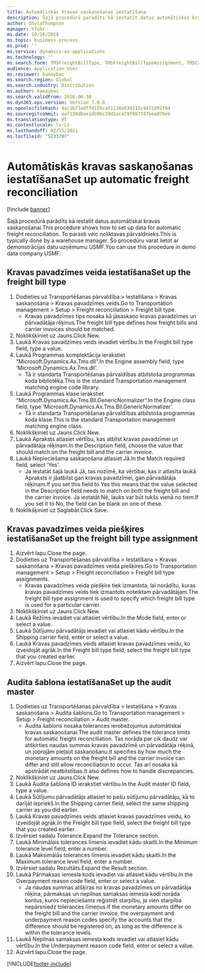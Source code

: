 ```yaml
---
title: Automātiskās kravas saskaņošanas iestatīšana
description: Šajā procedūrā parādīts kā iestatīt datus automātiskai kravas saskaņošanai.
author: ShylaThompson
manager: tfehr
ms.date: 10/16/2018
ms.topic: business-process
ms.prod: ''
ms.service: dynamics-ax-applications
ms.technology: ''
ms.search.form: TMSFreightBillType, TMSFreightBillTypeAssignment, TMSCarrierCodeLookup, DefaultDashboard, TMSAuditMaster
audience: Application User
ms.reviewer: kamaybac
ms.search.region: Global
ms.search.industry: Distribution
ms.author: kamaybac
ms.search.validFrom: 2016-06-30
ms.dyn365.ops.version: Version 7.0.0
ms.openlocfilehash: 4ac1b73adffd155ca51130e834212c9472d92f94
ms.sourcegitcommit: eaf330dbee1db96c20d5ac479f007747bea079eb
ms.translationtype: HT
ms.contentlocale: lv-LV
ms.lasthandoff: 02/15/2021
ms.locfileid: "5233707"
---
```

# <a name="set-up-automatic-freight-reconciliation"></a><span data-ttu-id="8e966-103">Automātiskās kravas saskaņošanas iestatīšana</span><span class="sxs-lookup"><span data-stu-id="8e966-103">Set up automatic freight reconciliation</span></span>

[!include [banner](../../includes/banner.md)]

<span data-ttu-id="8e966-104">Šajā procedūrā parādīts kā iestatīt datus automātiskai kravas saskaņošanai.</span><span class="sxs-lookup"><span data-stu-id="8e966-104">This procedure shows how to set up data for automatic freight reconciliation.</span></span> <span data-ttu-id="8e966-105">To parasti veic noliktavas pārvaldnieks.</span><span class="sxs-lookup"><span data-stu-id="8e966-105">This is typically done by a warehouse manager.</span></span> <span data-ttu-id="8e966-106">Šo procedūru varat lietot ar demonstrācijas datu uzņēmumu USMF.</span><span class="sxs-lookup"><span data-stu-id="8e966-106">You can use this procedure in demo data company USMF.</span></span>


## <a name="set-up-the-freight-bill-type"></a><span data-ttu-id="8e966-107">Kravas pavadzīmes veida iestatīšana</span><span class="sxs-lookup"><span data-stu-id="8e966-107">Set up the freight bill type</span></span>
1. <span data-ttu-id="8e966-108">Dodieties uz Transportēšanas pārvaldība > Iestatīšana > Kravas saskaņošana > Kravas pavadzīmes veids.</span><span class="sxs-lookup"><span data-stu-id="8e966-108">Go to Transportation management > Setup > Freight reconciliation > Freight bill type.</span></span>
    * <span data-ttu-id="8e966-109">Kravas pavadzīmes tips nosaka kā jāsaskaņo kravas pavadzīmes un pārvadātāja rēķinus.</span><span class="sxs-lookup"><span data-stu-id="8e966-109">The freight bill type defines how freight bills and carrier invoices  should be matched.</span></span>  
2. <span data-ttu-id="8e966-110">Noklikšķiniet uz Jauns.</span><span class="sxs-lookup"><span data-stu-id="8e966-110">Click New.</span></span>
3. <span data-ttu-id="8e966-111">Laukā Kravas pavadzīmes veids ievadiet vērtību.</span><span class="sxs-lookup"><span data-stu-id="8e966-111">In the Freight bill type field, type a value.</span></span>
4. <span data-ttu-id="8e966-112">Laukā Programmas komplektācija ierakstiet “Microsoft.Dynamics.Ax.Tms.dll”.</span><span class="sxs-lookup"><span data-stu-id="8e966-112">In the Engine assembly field, type 'Microsoft.Dynamics.Ax.Tms.dll'.</span></span>
    * <span data-ttu-id="8e966-113">Tā ir standarta Transportēšanas pārvaldības atbilstoša programmas koda bibliotēka.</span><span class="sxs-lookup"><span data-stu-id="8e966-113">This is the standard Transportation management matching engine code library.</span></span>  
5. <span data-ttu-id="8e966-114">Laukā Programmas klase ierakstiet “Microsoft.Dynamics.Ax.Tms.Bll.GenericNormalizer”.</span><span class="sxs-lookup"><span data-stu-id="8e966-114">In the Engine class field, type 'Microsoft.Dynamics.Ax.Tms.Bll.GenericNormalizer'.</span></span>
    * <span data-ttu-id="8e966-115">Tā ir standarta Transportēšanas pārvaldības atbilstoša programmas koda klase.</span><span class="sxs-lookup"><span data-stu-id="8e966-115">This is the standard Transportation management matching engine class.</span></span>  
6. <span data-ttu-id="8e966-116">Noklikšķiniet uz Jauns.</span><span class="sxs-lookup"><span data-stu-id="8e966-116">Click New.</span></span>
7. <span data-ttu-id="8e966-117">Laukā Apraksts atlasiet vērtību, kas atbilst kravas pavadzīmei un pārvadātāja rēķinam.</span><span class="sxs-lookup"><span data-stu-id="8e966-117">In the Description field, choose the value that should match on the freight bill and the carrier invoice.</span></span>  
8. <span data-ttu-id="8e966-118">Laukā Nepieciešama saskaņošana atlasiet Jā.</span><span class="sxs-lookup"><span data-stu-id="8e966-118">In the Match required field, select 'Yes'.</span></span>
    * <span data-ttu-id="8e966-119">Ja iestatāt šajā laukā Jā, tas nozīmē, ka vērtībai, kas ir atlasīta laukā Apraksts ir jāatbilst gan kravas pavadzīmei, gan pārvadātāja rēķinam.</span><span class="sxs-lookup"><span data-stu-id="8e966-119">If you set this field to Yes this means that the value selected in the Description field needs to match on both the freight bill and the carrier invoice.</span></span> <span data-ttu-id="8e966-120">Ja iestatāt Nē, lauks var būt tukšs vienā no tiem.</span><span class="sxs-lookup"><span data-stu-id="8e966-120">If you set it to No, the field can be blank on one of these.</span></span>  
9. <span data-ttu-id="8e966-121">Noklikšķiniet uz Saglabāt.</span><span class="sxs-lookup"><span data-stu-id="8e966-121">Click Save.</span></span>

## <a name="set-up-the-freight-bill-type-assignment"></a><span data-ttu-id="8e966-122">Kravas pavadzīmes veida piešķires iestatīšana</span><span class="sxs-lookup"><span data-stu-id="8e966-122">Set up the freight bill type assignment</span></span>
1. <span data-ttu-id="8e966-123">Aizvērt lapu.</span><span class="sxs-lookup"><span data-stu-id="8e966-123">Close the page.</span></span>
2. <span data-ttu-id="8e966-124">Dodieties uz Transportēšanas pārvaldība > Iestatīšana > Kravas saskaņošana > Kravas pavadzīmes veida piešķires.</span><span class="sxs-lookup"><span data-stu-id="8e966-124">Go to Transportation management > Setup > Freight reconciliation > Freight bill type assignments.</span></span>
    * <span data-ttu-id="8e966-125">Kravas pavadzīmes veida piešķire tiek izmantota, lai norādītu, kuras kravas pavadzīmes veids tiek izmantots noteiktam pārvadātājam.</span><span class="sxs-lookup"><span data-stu-id="8e966-125">The freight bill type assignment is used to specify which freight bill type is used for a particular carrier.</span></span>   
3. <span data-ttu-id="8e966-126">Noklikšķiniet uz Jauns.</span><span class="sxs-lookup"><span data-stu-id="8e966-126">Click New.</span></span>
4. <span data-ttu-id="8e966-127">Laukā Režīms ievadiet vai atlasiet vērtību.</span><span class="sxs-lookup"><span data-stu-id="8e966-127">In the Mode field, enter or select a value.</span></span>
5. <span data-ttu-id="8e966-128">Laukā Sūtījumu pārvadātājs ievadiet vai atlasiet kādu vērtību.</span><span class="sxs-lookup"><span data-stu-id="8e966-128">In the Shipping carrier field, enter or select a value.</span></span>
6. <span data-ttu-id="8e966-129">Laukā Kravas pavadzīmes veids atlasiet kravas pavadzīmes veidu, ko izveidojāt agrāk.</span><span class="sxs-lookup"><span data-stu-id="8e966-129">In the Freight bill type field, select the freight bill type that you created earlier.</span></span>
7. <span data-ttu-id="8e966-130">Aizvērt lapu.</span><span class="sxs-lookup"><span data-stu-id="8e966-130">Close the page.</span></span>

## <a name="set-up-the-audit-master"></a><span data-ttu-id="8e966-131">Audita šablona iestatīšana</span><span class="sxs-lookup"><span data-stu-id="8e966-131">Set up the audit master</span></span>
1. <span data-ttu-id="8e966-132">Dodieties uz Transportēšanas pārvaldība > Iestatīšana > Kravas saskaņošana > Audita šablons.</span><span class="sxs-lookup"><span data-stu-id="8e966-132">Go to Transportation management > Setup > Freight reconciliation > Audit master.</span></span>
    * <span data-ttu-id="8e966-133">Audita šablons nosaka tolerances ierobežojumus automātiskai kravas saskaņošanai.</span><span class="sxs-lookup"><span data-stu-id="8e966-133">The audit master defines the tolerance limits for automatic freight reconciliation.</span></span> <span data-ttu-id="8e966-134">Tas norāda par cik daudz var atšķirties naudas summas kravas pavadzīmē un pārvadātāja rēķinā, un joprojām pieļaut saskaņošanu.</span><span class="sxs-lookup"><span data-stu-id="8e966-134">It specifies by how much the monetary amounts on the freight bill and the carrier invoice can differ and still allow reconciliation to occur.</span></span> <span data-ttu-id="8e966-135">Tas arī nosaka kā apstrādāt neatbilstības.</span><span class="sxs-lookup"><span data-stu-id="8e966-135">It also defines how to handle discrepancies.</span></span>  
2. <span data-ttu-id="8e966-136">Noklikšķiniet uz Jauns.</span><span class="sxs-lookup"><span data-stu-id="8e966-136">Click New.</span></span>
3. <span data-ttu-id="8e966-137">Laukā Audita šablona ID ierakstiet vērtību.</span><span class="sxs-lookup"><span data-stu-id="8e966-137">In the Audit master ID field, type a value.</span></span>
4. <span data-ttu-id="8e966-138">Laukā Sūtījumu pārvadātājs atlasiet to pašu sūtījumu pārvadātāju, kā to darījāt iepriekš.</span><span class="sxs-lookup"><span data-stu-id="8e966-138">In the Shipping carrier  field, select the same shipping carrier as you did earlier.</span></span>
5. <span data-ttu-id="8e966-139">Laukā Kravas pavadzīmes veids atlasiet kravas pavadzīmes veidu, ko izveidojāt agrāk.</span><span class="sxs-lookup"><span data-stu-id="8e966-139">In the Freight bill type field, select the freight bill type that you created earlier.</span></span>
6. <span data-ttu-id="8e966-140">Izvērsiet sadaļu Tolerance.</span><span class="sxs-lookup"><span data-stu-id="8e966-140">Expand the Tolerance section.</span></span>
7. <span data-ttu-id="8e966-141">Laukā Minimālais tolerances līmenis ievadiet kādu skaitli.</span><span class="sxs-lookup"><span data-stu-id="8e966-141">In the Minimum tolerance level field, enter a number.</span></span>
8. <span data-ttu-id="8e966-142">Laukā Maksimālās tolerances līmenis ievadiet kādu skaitli.</span><span class="sxs-lookup"><span data-stu-id="8e966-142">In the Maximum tolerance level field, enter a number.</span></span>
9. <span data-ttu-id="8e966-143">Izvērsiet sadaļu Rezultāts.</span><span class="sxs-lookup"><span data-stu-id="8e966-143">Expand the Result section.</span></span>
10. <span data-ttu-id="8e966-144">Laukā Pārmaksas iemesla kods ievadiet vai atlasiet kādu vērtību.</span><span class="sxs-lookup"><span data-stu-id="8e966-144">In the Overpayment reason code field, enter or select a value.</span></span>
    * <span data-ttu-id="8e966-145">Ja naudas summas atšķiras no kravas pavadzīmes un pārvadātāja rēķina, pārmaksas un nepilnas samaksas iemesla kodi norāda kontus, kuros nepieciešams reģistrēt starpību, ja vien starpība nepārsniedz tolerances līmeņus.</span><span class="sxs-lookup"><span data-stu-id="8e966-145">If the monetary amounts differ on the freight bill and the carrier invoice, the overpayment and underpayment reason codes specify the accounts that the difference should be registered on, as long as the difference is within the tolerance levels.</span></span>  
11. <span data-ttu-id="8e966-146">Laukā Nepilnas samaksas iemesla kods ievadiet vai atlasiet kādu vērtību.</span><span class="sxs-lookup"><span data-stu-id="8e966-146">In the Underpayment reason code field, enter or select a value.</span></span>
12. <span data-ttu-id="8e966-147">Aizvērt lapu.</span><span class="sxs-lookup"><span data-stu-id="8e966-147">Close the page.</span></span>



[!INCLUDE[footer-include](../../../includes/footer-banner.md)]
